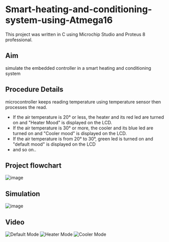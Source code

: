 # Smart-heating-and-conditioning-system-using-Atmega16
This project was written in C using Microchip Studio and Proteus 8 professional.
## Aim
simulate the embedded controller in a smart heating and conditioning system
## Procedure Details
microcontroller keeps reading temperature using temperature sensor then processes the read.
- If the air temperature is 20° or less, the heater and its red led are turned on and "Heater Mood" is displayed  on the LCD.
- If the air temperature is 30° or more, the cooler and its blue led are turned on and "Cooler mood" is displayed  on the LCD.
- If the air temperature is from 20° to 30°, green led is turned on and "default mood" is displayed  on the LCD
- and so on..
## Project flowchart
![image](https://user-images.githubusercontent.com/104006521/190279169-6d632154-9178-48d3-82ca-c20c5c502af1.png)
## Simulation
![image](https://user-images.githubusercontent.com/104006521/190279692-a646fce8-2edf-4ff6-ac9b-7fa75fa63b8b.png)
## Video 
![Default Mode](https://user-images.githubusercontent.com/104006521/190279278-c18d139b-df7e-4156-829f-882c3197f12e.gif)
![Heater Mode](https://user-images.githubusercontent.com/104006521/190279291-4728bbc4-5f18-4151-8557-b6a56e83c361.gif)
![Cooler Mode](https://user-images.githubusercontent.com/104006521/190279296-046f4324-285e-44c0-b0fc-23b499a5cd14.gif)

